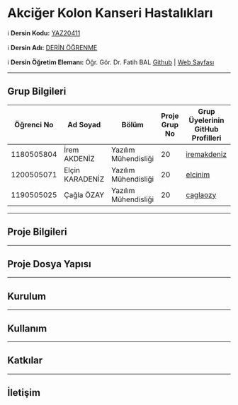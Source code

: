# Akciğer Kolon Kanseri Hastalıkları

:information_source: **Dersin Kodu:** [YAZ20411](https://ebp.klu.edu.tr/Ders/dersDetay/YAZ20411/716026/tr)

:information_source: **Dersin Adı:** [DERİN ÖĞRENME](https://ebp.klu.edu.tr/Ders/dersDetay/YAZ20411/716026/tr)

:information_source: **Dersin Öğretim Elemanı:** Öğr. Gör. Dr. Fatih BAL [Github](https://github.com/balfatih) | [Web Sayfası](https://balfatih.github.io/)

---
## Grup Bilgileri

| Öğrenci No | Ad Soyad          | Bölüm   | Proje Grup No | Grup Üyelerinin GitHub Profilleri                  |
|------------|-------------------|---------|---------------|---------------------------------------------------|
| 1180505804     | İrem AKDENİZ  | Yazılım Mühendisliği | 20 | [iremakdeniz](https://github.com/iremakdeniz)     |
| 1200505071     | Elçin KARADENİZ | Yazılım Mühendisliği   | 20 | [elcinim](https://github.com/elcinim)           |
| 1190505025     | Çağla ÖZAY      | Yazılım Mühendisliği    | 20 | [caglaozy](https://github.com/caglaozy)     |

---

## Proje Bilgileri


---

## Proje Dosya Yapısı


---

## Kurulum


---


## Kullanım


---

## Katkılar



---

## İletişim 
